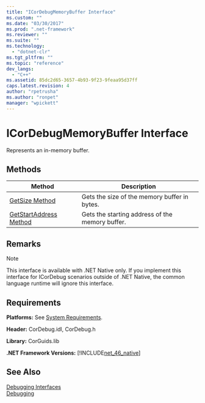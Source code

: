 ```yaml
---
title: "ICorDebugMemoryBuffer Interface"
ms.custom: ""
ms.date: "03/30/2017"
ms.prod: ".net-framework"
ms.reviewer: ""
ms.suite: ""
ms.technology: 
  - "dotnet-clr"
ms.tgt_pltfrm: ""
ms.topic: "reference"
dev_langs: 
  - "C++"
ms.assetid: 85dc2d65-3657-4b93-9f23-9feaa95d37ff
caps.latest.revision: 4
author: "rpetrusha"
ms.author: "ronpet"
manager: "wpickett"
---
```

# ICorDebugMemoryBuffer Interface
Represents an in-memory buffer.  
  
## Methods  
  
|Method|Description|  
|------------|-----------------|  
|[GetSize Method](../../../../docs/framework/unmanaged-api/debugging/icordebugmemorybuffer-getsize-method.md)|Gets the size of the memory buffer in bytes.|  
|[GetStartAddress Method](../../../../docs/framework/unmanaged-api/debugging/icordebugmemorybuffer-getstartaddress-method.md)|Gets the starting address of the memory buffer.|  
  
## Remarks  
  
> [!NOTE]
>  This interface is available with .NET Native only. If you implement this interface for ICorDebug scenarios outside of .NET Native, the common language runtime will ignore this interface.  
  
## Requirements  
 **Platforms:** See [System Requirements](../../../../docs/framework/get-started/system-requirements.md).  
  
 **Header:** CorDebug.idl, CorDebug.h  
  
 **Library:** CorGuids.lib  
  
 **.NET Framework Versions:** [!INCLUDE[net_46_native](../../../../includes/net-46-native-md.md)]  
  
## See Also  
 [Debugging Interfaces](../../../../docs/framework/unmanaged-api/debugging/debugging-interfaces.md)   
 [Debugging](../../../../docs/framework/unmanaged-api/debugging/index.md)
